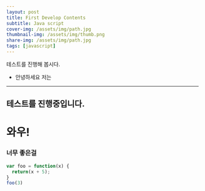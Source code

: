 ```yaml
---
layout: post
title: First Develop Contents
subtitle: Java script
cover-img: /assets/img/path.jpg
thumbnail-img: /assets/img/thumb.png
share-img: /assets/img/path.jpg
tags: [javascript]
---
```


테스트를 진행해 봅시다.
* 안녕하세요 저는 

---
## 테스트를 진행중입니다.
# 와우! 
### 너무 좋은걸

```javascript
var foo = function(x) {
  return(x + 5);
}
foo(3)
```